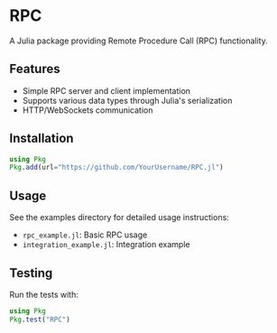 # RPC

A Julia package providing Remote Procedure Call (RPC) functionality.

## Features

- Simple RPC server and client implementation
- Supports various data types through Julia's serialization
- HTTP/WebSockets communication

## Installation

```julia
using Pkg
Pkg.add(url="https://github.com/YourUsername/RPC.jl")
```

## Usage

See the examples directory for detailed usage instructions:
- `rpc_example.jl`: Basic RPC usage
- `integration_example.jl`: Integration example

## Testing

Run the tests with:

```julia
using Pkg
Pkg.test("RPC")
``` 